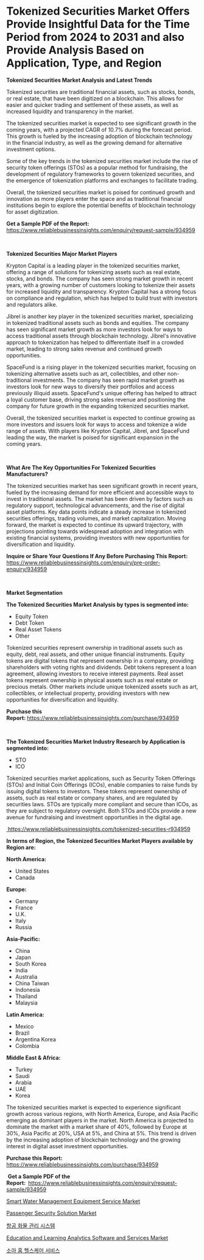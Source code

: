 <p><h1>Tokenized Securities Market Offers Provide Insightful Data for the Time Period from 2024 to 2031 and also Provide Analysis Based on Application, Type, and Region</h1></p><p><strong>Tokenized Securities Market Analysis and Latest Trends</strong></p>
<p><p>Tokenized securities are traditional financial assets, such as stocks, bonds, or real estate, that have been digitized on a blockchain. This allows for easier and quicker trading and settlement of these assets, as well as increased liquidity and transparency in the market.</p><p>The tokenized securities market is expected to see significant growth in the coming years, with a projected CAGR of 10.7% during the forecast period. This growth is fueled by the increasing adoption of blockchain technology in the financial industry, as well as the growing demand for alternative investment options.</p><p>Some of the key trends in the tokenized securities market include the rise of security token offerings (STOs) as a popular method for fundraising, the development of regulatory frameworks to govern tokenized securities, and the emergence of tokenization platforms and exchanges to facilitate trading.</p><p>Overall, the tokenized securities market is poised for continued growth and innovation as more players enter the space and as traditional financial institutions begin to explore the potential benefits of blockchain technology for asset digitization.</p></p>
<p><strong>Get a Sample PDF of the Report:&nbsp;</strong> <a href="https://www.reliablebusinessinsights.com/enquiry/request-sample/934959">https://www.reliablebusinessinsights.com/enquiry/request-sample/934959</a></p>
<p>&nbsp;</p>
<p><strong>Tokenized Securities Major Market Players</strong></p>
<p><p>Krypton Capital is a leading player in the tokenized securities market, offering a range of solutions for tokenizing assets such as real estate, stocks, and bonds. The company has seen strong market growth in recent years, with a growing number of customers looking to tokenize their assets for increased liquidity and transparency. Krypton Capital has a strong focus on compliance and regulation, which has helped to build trust with investors and regulators alike.</p><p>Jibrel is another key player in the tokenized securities market, specializing in tokenized traditional assets such as bonds and equities. The company has seen significant market growth as more investors look for ways to access traditional assets through blockchain technology. Jibrel's innovative approach to tokenization has helped to differentiate itself in a crowded market, leading to strong sales revenue and continued growth opportunities.</p><p>SpaceFund is a rising player in the tokenized securities market, focusing on tokenizing alternative assets such as art, collectibles, and other non-traditional investments. The company has seen rapid market growth as investors look for new ways to diversify their portfolios and access previously illiquid assets. SpaceFund's unique offering has helped to attract a loyal customer base, driving strong sales revenue and positioning the company for future growth in the expanding tokenized securities market.</p><p>Overall, the tokenized securities market is expected to continue growing as more investors and issuers look for ways to access and tokenize a wide range of assets. With players like Krypton Capital, Jibrel, and SpaceFund leading the way, the market is poised for significant expansion in the coming years.</p></p>
<p>&nbsp;</p>
<p><strong>What Are The Key Opportunities For Tokenized Securities Manufacturers?</strong></p>
<p><p>The tokenized securities market has seen significant growth in recent years, fueled by the increasing demand for more efficient and accessible ways to invest in traditional assets. The market has been driven by factors such as regulatory support, technological advancements, and the rise of digital asset platforms. Key data points indicate a steady increase in tokenized securities offerings, trading volumes, and market capitalization. Moving forward, the market is expected to continue its upward trajectory, with projections pointing towards widespread adoption and integration with existing financial systems, providing investors with new opportunities for diversification and liquidity.</p></p>
<p><strong>Inquire or Share Your Questions If Any Before Purchasing This Report:</strong> <a href="https://www.reliablebusinessinsights.com/enquiry/pre-order-enquiry/934959">https://www.reliablebusinessinsights.com/enquiry/pre-order-enquiry/934959</a></p>
<p>&nbsp;</p>
<p><strong>Market Segmentation</strong></p>
<p><strong>The Tokenized Securities Market Analysis by types is segmented into:</strong></p>
<p><ul><li>Equity Token</li><li>Debt Token</li><li>Real Asset Tokens</li><li>Other</li></ul></p>
<p><p>Tokenized securities represent ownership in traditional assets such as equity, debt, real assets, and other unique financial instruments. Equity tokens are digital tokens that represent ownership in a company, providing shareholders with voting rights and dividends. Debt tokens represent a loan agreement, allowing investors to receive interest payments. Real asset tokens represent ownership in physical assets such as real estate or precious metals. Other markets include unique tokenized assets such as art, collectibles, or intellectual property, providing investors with new opportunities for diversification and liquidity.</p></p>
<p><strong>Purchase this Report:&nbsp;</strong><a href="https://www.reliablebusinessinsights.com/purchase/934959">https://www.reliablebusinessinsights.com/purchase/934959</a></p>
<p>&nbsp;</p>
<p><strong>The Tokenized Securities Market Industry Research by Application is segmented into:</strong></p>
<p><ul><li>STO</li><li>ICO</li></ul></p>
<p><p>Tokenized securities market applications, such as Security Token Offerings (STOs) and Initial Coin Offerings (ICOs), enable companies to raise funds by issuing digital tokens to investors. These tokens represent ownership of assets, such as real estate or company shares, and are regulated by securities laws. STOs are typically more compliant and secure than ICOs, as they are subject to regulatory oversight. Both STOs and ICOs provide a new avenue for fundraising and investment opportunities in the digital age.</p></p>
<p><a href="https://www.reliablebusinessinsights.com/tokenized-securities-r934959">&nbsp;https://www.reliablebusinessinsights.com/tokenized-securities-r934959</a></p>
<p><strong>In terms of Region, the Tokenized Securities Market Players available by Region are:</strong></p>
<p>
    <p> <strong> North America: </strong>
        <ul>
            <li>United States</li>
            <li>Canada</li>
        </ul>
        </p> 
    <p> <strong> Europe: </strong>
        <ul>
            <li>Germany</li>
            <li>France</li>
            <li>U.K.</li>
            <li>Italy</li>
            <li>Russia</li>
        </ul>
        </p> 
    <p> <strong> Asia-Pacific: </strong>
        <ul>
            <li>China</li>
            <li>Japan</li>
            <li>South Korea</li>
            <li>India</li>
            <li>Australia</li>
            <li>China Taiwan</li>
            <li>Indonesia</li>
            <li>Thailand</li>
            <li>Malaysia</li>
        </ul>
        </p> 
    <p> <strong> Latin America: </strong>
        <ul>
            <li>Mexico</li>
            <li>Brazil</li>
            <li>Argentina Korea</li>
            <li>Colombia</li>
        </ul>
        </p> 
    <p> <strong> Middle East & Africa: </strong>
        <ul>
            <li>Turkey</li>
            <li>Saudi</li>
            <li>Arabia</li>
            <li>UAE</li>
            <li>Korea</li>
        </ul>
    </p>
    </p>
<p><p>The tokenized securities market is expected to experience significant growth across various regions, with North America, Europe, and Asia Pacific emerging as dominant players in the market. North America is projected to dominate the market with a market share of 40%, followed by Europe at 30%, Asia Pacific at 20%, USA at 5%, and China at 5%. This trend is driven by the increasing adoption of blockchain technology and the growing interest in digital asset investment opportunities.</p></p>
<p><strong>Purchase this Report: </strong><a href="https://www.reliablebusinessinsights.com/purchase/934959">https://www.reliablebusinessinsights.com/purchase/934959</a></p>
<p>&nbsp;<strong>Get a Sample PDF of the Report:&nbsp;&nbsp;</strong><a href="https://www.reliablebusinessinsights.com/enquiry/request-sample/934959">https://www.reliablebusinessinsights.com/enquiry/request-sample/934959</a></p>
<p><strong></strong></p>
<p><p><a href="https://github.com/troySchroederhs/Market-Research-Report-List-1/blob/main/smart-water-management-equipment-service-market.md">Smart Water Management Equipment Service Market</a></p><p><a href="https://github.com/zzflqewx24/Market-Research-Report-List-1/blob/main/passenger-security-solution-market.md">Passenger Security Solution Market</a></p><p><a href="https://github.com/AidenReinger/Market-Research-Report-List-2/blob/main/193365982212.md">항공 화물 관리 시스템</a></p><p><a href="https://github.com/FrankHernanXXfnf/Market-Research-Report-List-1/blob/main/education-and-learning-analytics-software-and-services-market.md">Education and Learning Analytics Software and Services Market</a></p><p><a href="https://github.com/gambitz1998/Market-Research-Report-List-2/blob/main/110694782213.md">소아 홈 헬스케어 서비스</a></p></p>